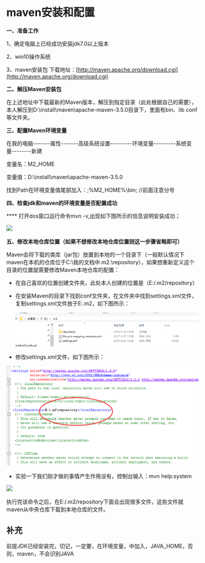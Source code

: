 # maven安装和配置

**一、准备工作**

1、确定电脑上已经成功安装jdk7.0以上版本

2、win10操作系统

3、maven安装包 下载地址：[http://maven.apache.org/download.cgi](http://maven.apache.org/download.cgi)

**二、解压Maven安装包**

在上述地址中下载最新的Maven版本，解压到指定目录（此处根据自己的需要），本人解压到D:\install\maven\apache-maven-3.5.0目录下，里面有bin、lib conf等文件夹。

**三、配置Maven环境变量**

在我的电脑-------属性-------高级系统设置---------环境变量---------系统变量--------新建

变量名：M2\_HOME

变量值：D:\install\maven\apache-maven-3.5.0

找到Path在环境变量值尾部加入：;%M2\_HOME%\bin; //前面注意分号

**四、检查jdk和maven的环境变量是否配置成功**

 **** 打开dos窗口运行命令mvn -v,出现如下图所示的信息说明安装成功；

![](https://images2017.cnblogs.com/blog/1223891/201708/1223891-20170822135955183-1923582688.png)

**五、修改本地仓库位置（如果不想修改本地仓库位置则这一步骤省略即可）**

Maven会将下载的类库（jar包）放置到本地的一个目录下（一般默认情况下maven在本机的仓库位于C:\我的文档中.m2.\repository），如果想重新定义这个目录的位置就需要修改Maven本地仓库的配置：

* 在自己喜欢的位置创建文件夹，此处本人创建的位置是（E:/.m2/repository）
* 在安装Maven的目录下找到conf文件夹，在文件夹中找到settings.xml文件，复制settings.xml文件放于E:.m2，如下图所示：

  ![](../.gitbook/assets/123.png)

* 修改settings.xml文件，如下图所示：

![](../.gitbook/assets/import-maven-01.png)

* 实验一下我们刚才做的事情产生作用没有，控制台输入：mvn help:system

![](https://images2017.cnblogs.com/blog/1223891/201708/1223891-20170822142037418-203373011.png)

执行完该命令之后，在E:/.m2/repository下面会出现很多文件，这些文件就maven从中央仓库下载到本地仓库的文件。

## 补充

前提JDK已经安装完，切记，一定要，在环境变量，中加入，JAVA\_HOME，否则，maven，不会识别JAVA

